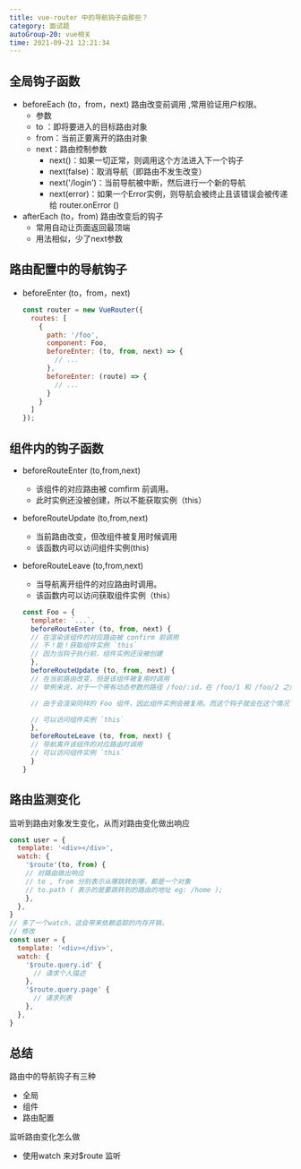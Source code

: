```yaml
---
title: vue-router 中的导航钩子由那些？
category: 面试题
autoGroup-20: vue相关
time: 2021-09-21 12:21:34
---
```


## 全局钩子函数

- beforeEach (to，from，next) 路由改变前调用 ,常用验证用户权限。
  -   参数
    - to ：即将要进入的目标路由对象
    - from：当前正要离开的路由对象
    - next：路由控制参数  
      - next()：如果一切正常，则调用这个方法进入下一个钩子
      - next(false)：取消导航（即路由不发生改变）
      - next('/login')：当前导航被中断，然后进行一个新的导航
      - next(error)：如果一个Error实例，则导航会被终止且该错误会被传递给 router.onError ()  
- afterEach (to，from) 路由改变后的钩子
  - 常用自动让页面返回最顶端
  - 用法相似，少了next参数  

## 路由配置中的导航钩子  

- beforeEnter (to，from，next)  

  ```javascript
  const router = new VueRouter({
    routes: [
      {
        path: '/foo',
        component: Foo,
        beforeEnter: (to, from, next) => {
          // ...
        },
        beforeEnter: (route) => {
          // ...
        }
      }
    ]
  });
  ```

## 组件内的钩子函数

- beforeRouteEnter (to,from,next)  

  - 该组件的对应路由被 comfirm 前调用。
  - 此时实例还没被创建，所以不能获取实例（this）  

- beforeRouteUpdate (to,from,next)  

  - 当前路由改变，但改组件被复用时候调用
  - 该函数内可以访问组件实例(this)

- beforeRouteLeave (to,from,next)  

  - 当导航离开组件的对应路由时调用。
  - 该函数内可以访问获取组件实例（this）  

  ```javascript
  const Foo = {
    template: `...`,
    beforeRouteEnter (to, from, next) {
    // 在渲染该组件的对应路由被 confirm 前调用
    // 不！能！获取组件实例 `this`
    // 因为当钩子执行前，组件实例还没被创建
    },
    beforeRouteUpdate (to, from, next) {
    // 在当前路由改变，但是该组件被复用时调用
    // 举例来说，对于一个带有动态参数的路径 /foo/:id，在 /foo/1 和 /foo/2 之间跳转的时候，
  
    // 由于会渲染同样的 Foo 组件，因此组件实例会被复用。而这个钩子就会在这个情况下被调用。
  
    // 可以访问组件实例 `this`
    },
    beforeRouteLeave (to, from, next) {
    // 导航离开该组件的对应路由时调用
    // 可以访问组件实例 `this`
    }
  }
  ```

## 路由监测变化

监听到路由对象发生变化，从而对路由变化做出响应  

```javascript
const user = {
  template: '<div></div>',
  watch: {
    '$route'(to, from) {
    // 对路由做出响应
    // to , from 分别表示从哪跳转到哪，都是一个对象
    // to.path ( 表示的是要跳转到的路由的地址 eg: /home );
    },
  },
}
// 多了一个watch，这会带来依赖追踪的内存开销，
// 修改
const user = {
  template: '<div></div>',
  watch: {
    '$route.query.id' {
      // 请求个人描述
    },
    '$route.query.page' {
      // 请求列表
    },
  },
}
```

## 总结

路由中的导航钩子有三种  

- 全局
- 组件
- 路由配置  

监听路由变化怎么做  

- 使用watch 来对$route 监听  